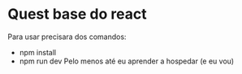 # Quest base do react

Para usar precisara dos comandos:
  - npm install
  - npm run dev
Pelo menos até eu aprender a hospedar (e eu vou)
